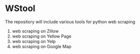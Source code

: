 # WStool

The repository will include various tools for python web scraping

1. web scraping on Zillow
2. web scraping on Yellow Page
3. web scraping on Yelp
4. web scraping on Google Map
